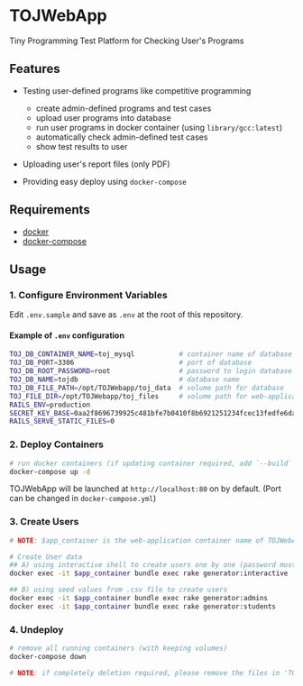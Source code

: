 # TOJWebApp

Tiny Programming Test Platform for Checking User's Programs


## Features

- Testing user-defined programs like competitive programming
    - create admin-defined programs and test cases
    - upload user programs into database
    - run user programs in docker container (using `library/gcc:latest`)
    - automatically check admin-defined test cases
    - show test results to user

- Uploading user's report files (only PDF)

- Providing easy deploy using `docker-compose`


## Requirements
- [docker](https://docs.docker.com/install/)
- [docker-compose](https://docs.docker.com/compose/install/)


## Usage

### 1. Configure Environment Variables

Edit `.env.sample` and save as `.env` at the root of this repository.

#### Example of `.env` configuration
```sh
TOJ_DB_CONTAINER_NAME=toj_mysql           # container name of database
TOJ_DB_PORT=3306                          # port of database
TOJ_DB_ROOT_PASSWORD=root                 # password to login database
TOJ_DB_NAME=tojdb                         # database name
TOJ_DB_FILE_PATH=/opt/TOJWebapp/toj_data  # volume path for database
TOJ_FILE_DIR=/opt/TOJWebapp/toj_files     # volume path for web-application
RAILS_ENV=production
SECRET_KEY_BASE=0aa2f8696739925c481bfe7b0410f8b6921251234fcec13fedfe6dab86a5c7f6d1dcf2eb79bee1b14fa6c41ef3eaa699a113b91c0bd8b4658525d0e72bddd70a
RAILS_SERVE_STATIC_FILES=0
```

### 2. Deploy Containers
```sh
# run docker containers (if updating container required, add `--build` option)
docker-compose up -d
```

TOJWebApp will be launched at `http://localhost:80` on by default. (Port can be changed in `docker-compose.yml`)

### 3. Create Users
```sh
# NOTE: $app_container is the web-application container name of TOJWebApp (e.g. "tojwebapp_app_1")

# Create User data
## A) using interactive shell to create users one by one (password must be longer than 8 characters)
docker exec -it $app_container bundle exec rake generator:interactive

## B) using seed values from .csv file to create users
docker exec -it $app_container bundle exec rake generator:admins
docker exec -it $app_container bundle exec rake generator:students
```

### 4. Undeploy
```sh
# remove all running containers (with keeping volumes)
docker-compose down

# NOTE: if completely deletion required, please remove the files in 'TOJ_DB_FILE_PATH' and 'TOJ_FILE_DIR' in your '.env' file.
```
